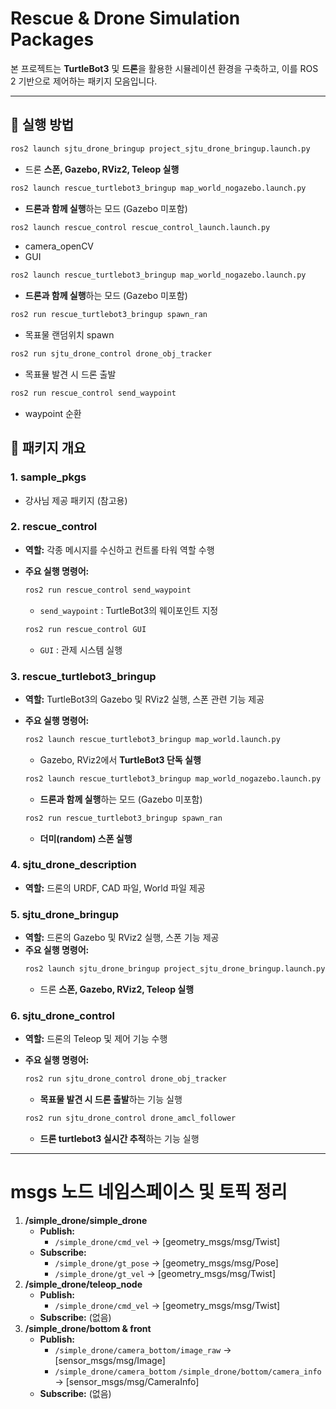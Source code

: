 # Rescue & Drone Simulation Packages

본 프로젝트는 **TurtleBot3** 및 **드론**을 활용한 시뮬레이션 환경을 구축하고, 이를 ROS 2 기반으로 제어하는 패키지 모음입니다.

---
## 🚀 실행 방법 
  ```sh
  ros2 launch sjtu_drone_bringup project_sjtu_drone_bringup.launch.py
  ```
  - 드론 **스폰, Gazebo, RViz2, Teleop 실행**

  ```sh
  ros2 launch rescue_turtlebot3_bringup map_world_nogazebo.launch.py
  ```
  - **드론과 함께 실행**하는 모드 (Gazebo 미포함)

  ```sh
  ros2 launch rescue_control rescue_control_launch.launch.py
  ```
  - camera_openCV
  - GUI

  ```sh
  ros2 launch rescue_turtlebot3_bringup map_world_nogazebo.launch.py
  ```
  - **드론과 함께 실행**하는 모드 (Gazebo 미포함)

  ```sh
  ros2 run rescue_turtlebot3_bringup spawn_ran
  ```
  - 목표물 랜덤위치 spawn


  ```sh
  ros2 run sjtu_drone_control drone_obj_tracker
  ```
  - 목표뮬 발견 시 드론 출발

  ```sh
  ros2 run rescue_control send_waypoint
  ```
  - waypoint 순환

## 📁 패키지 개요

### 1. sample_pkgs  
- 강사님 제공 패키지 (참고용)

### 2. rescue_control  
- **역할:** 각종 메시지를 수신하고 컨트롤 타워 역할 수행  
- **주요 실행 명령어:**  
  ```sh
  ros2 run rescue_control send_waypoint
  ```
  - `send_waypoint` : TurtleBot3의 웨이포인트 지정
 
  ```sh
  ros2 run rescue_control GUI
  ```
  - `GUI` : 관제 시스템 실행

### 3. rescue_turtlebot3_bringup  
- **역할:** TurtleBot3의 Gazebo 및 RViz2 실행, 스폰 관련 기능 제공  
- **주요 실행 명령어:**  
  ```sh
  ros2 launch rescue_turtlebot3_bringup map_world.launch.py
  ```
  - Gazebo, RViz2에서 **TurtleBot3 단독 실행**  

  ```sh
  ros2 launch rescue_turtlebot3_bringup map_world_nogazebo.launch.py
  ```
  - **드론과 함께 실행**하는 모드 (Gazebo 미포함)  

  ```sh
  ros2 run rescue_turtlebot3_bringup spawn_ran
  ```
  - **더미(random) 스폰 실행**

### 4. sjtu_drone_description  
- **역할:** 드론의 URDF, CAD 파일, World 파일 제공  

### 5. sjtu_drone_bringup  
- **역할:** 드론의 Gazebo 및 RViz2 실행, 스폰 기능 제공  
- **주요 실행 명령어:**  
  ```sh
  ros2 launch sjtu_drone_bringup project_sjtu_drone_bringup.launch.py
  ```
  - 드론 **스폰, Gazebo, RViz2, Teleop 실행**

### 6. sjtu_drone_control  
- **역할:** 드론의 Teleop 및 제어 기능 수행  
- **주요 실행 명령어:**  
  ```sh
  ros2 run sjtu_drone_control drone_obj_tracker
  ```
  - **목표물 발견 시 드론 출발**하는 기능 실행
  
  ```sh
  ros2 run sjtu_drone_control drone_amcl_follower
  ```
  - **드론 turtlebot3 실시간 추적**하는 기능 실행  

---



msgs
노드 네임스페이스 및 토픽 정리
==================================
1. **/simple_drone/simple_drone**
   - **Publish:**
     - `/simple_drone/cmd_vel` → [geometry_msgs/msg/Twist]
   - **Subscribe:**
     - `/simple_drone/gt_pose` → [geometry_msgs/msg/Pose]
     - `/simple_drone/gt_vel` → [geometry_msgs/msg/Twist]
2. **/simple_drone/teleop_node**
   - **Publish:**
     - `/simple_drone/cmd_vel` → [geometry_msgs/msg/Twist]
   - **Subscribe:** (없음)
3. **/simple_drone/bottom & front**
   - **Publish:**
     - `/simple_drone/camera_bottom/image_raw` → [sensor_msgs/msg/Image]
     - `/simple_drone/camera_bottom`
       `/simple_drone/bottom/camera_info` → [sensor_msgs/msg/CameraInfo]
   - **Subscribe:** (없음)
